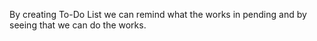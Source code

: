 By creating To-Do List we can remind what the works in pending and by seeing that we can do the works.
